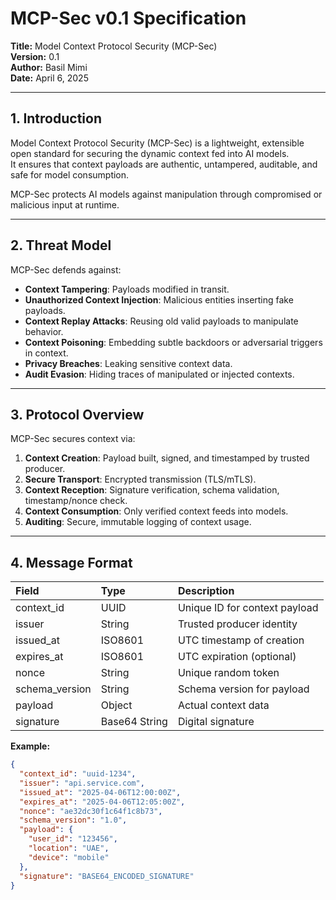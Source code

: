 # MCP-Sec v0.1 Specification

**Title:** Model Context Protocol Security (MCP-Sec)  
**Version:** 0.1  
**Author:** Basil Mimi  
**Date:** April 6, 2025

---

## 1. Introduction

Model Context Protocol Security (MCP-Sec) is a lightweight, extensible open standard for securing the dynamic context fed into AI models.  
It ensures that context payloads are authentic, untampered, auditable, and safe for model consumption.

MCP-Sec protects AI models against manipulation through compromised or malicious input at runtime.

---

## 2. Threat Model

MCP-Sec defends against:

- **Context Tampering**: Payloads modified in transit.
- **Unauthorized Context Injection**: Malicious entities inserting fake payloads.
- **Context Replay Attacks**: Reusing old valid payloads to manipulate behavior.
- **Context Poisoning**: Embedding subtle backdoors or adversarial triggers in context.
- **Privacy Breaches**: Leaking sensitive context data.
- **Audit Evasion**: Hiding traces of manipulated or injected contexts.

---

## 3. Protocol Overview

MCP-Sec secures context via:

1. **Context Creation**: Payload built, signed, and timestamped by trusted producer.
2. **Secure Transport**: Encrypted transmission (TLS/mTLS).
3. **Context Reception**: Signature verification, schema validation, timestamp/nonce check.
4. **Context Consumption**: Only verified context feeds into models.
5. **Auditing**: Secure, immutable logging of context usage.

---

## 4. Message Format

| Field | Type | Description |
|:--|:--|:--|
| context_id | UUID | Unique ID for context payload |
| issuer | String | Trusted producer identity |
| issued_at | ISO8601 | UTC timestamp of creation |
| expires_at | ISO8601 | UTC expiration (optional) |
| nonce | String | Unique random token |
| schema_version | String | Schema version for payload |
| payload | Object | Actual context data |
| signature | Base64 String | Digital signature |

**Example:**

```json
{
  "context_id": "uuid-1234",
  "issuer": "api.service.com",
  "issued_at": "2025-04-06T12:00:00Z",
  "expires_at": "2025-04-06T12:05:00Z",
  "nonce": "ae32dc30f1c64f1c8b73",
  "schema_version": "1.0",
  "payload": {
    "user_id": "123456",
    "location": "UAE",
    "device": "mobile"
  },
  "signature": "BASE64_ENCODED_SIGNATURE"
}

